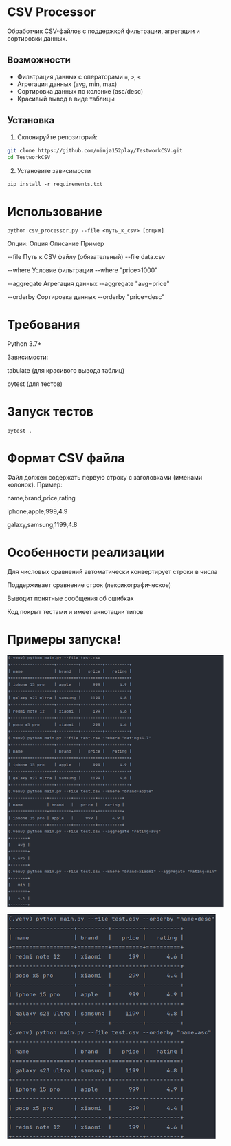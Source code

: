 # CSV Processor

Обработчик CSV-файлов с поддержкой фильтрации, агрегации и сортировки данных.

## Возможности

- Фильтрация данных с операторами `=`, `>`, `<`
- Агрегация данных (avg, min, max)
- Сортировка данных по колонке (asc/desc)
- Красивый вывод в виде таблицы

## Установка

1. Склонируйте репозиторий:
```bash
git clone https://github.com/ninja152play/TestworkCSV.git
cd TestworkCSV
```
2. Установите зависимости
```
pip install -r requirements.txt
```
# Использование
```
python csv_processor.py --file <путь_к_csv> [опции]
```
Опции:
Опция	    Описание	                    Пример

--file	    Путь к CSV файлу (обязательный)	--file data.csv

--where	    Условие фильтрации	            --where "price>1000"

--aggregate	Агрегация данных	            --aggregate "avg=price"

--orderby   Сортировка данных	            --orderby "price=desc"

# Требования

Python 3.7+

Зависимости:

tabulate (для красивого вывода таблиц)

pytest (для тестов)

# Запуск тестов

```
pytest .
```

# Формат CSV файла
Файл должен содержать первую строку с заголовками (именами колонок). Пример:

name,brand,price,rating

iphone,apple,999,4.9

galaxy,samsung,1199,4.8

# Особенности реализации

Для числовых сравнений автоматически конвертирует строки в числа

Поддерживает сравнение строк (лексикографическое)

Выводит понятные сообщения об ошибках

Код покрыт тестами и имеет аннотации типов

# Примеры запуска!
![Снимок экрана_20250709_161525.png](%D0%A1%D0%BD%D0%B8%D0%BC%D0%BE%D0%BA%20%D1%8D%D0%BA%D1%80%D0%B0%D0%BD%D0%B0_20250709_161525.png)

![Снимок экрана_20250709_161807.png](%D0%A1%D0%BD%D0%B8%D0%BC%D0%BE%D0%BA%20%D1%8D%D0%BA%D1%80%D0%B0%D0%BD%D0%B0_20250709_161807.png)